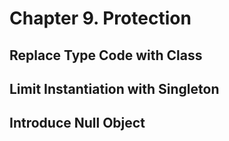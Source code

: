 # Chapter 9. Protection

## Replace Type Code with Class

## Limit Instantiation with Singleton

## Introduce Null Object
